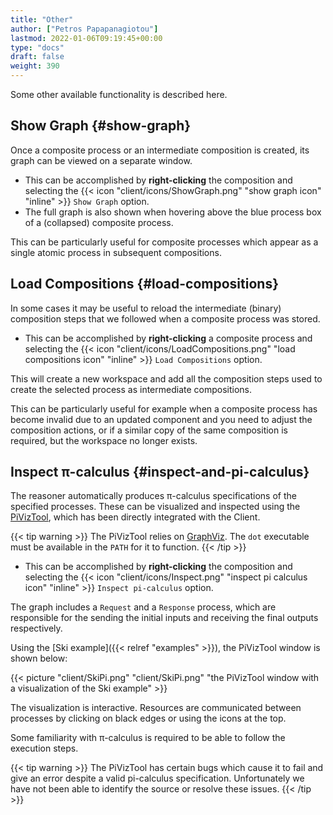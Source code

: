 ```yaml
---
title: "Other"
author: ["Petros Papapanagiotou"]
lastmod: 2022-01-06T09:19:45+00:00
type: "docs"
draft: false
weight: 390
---
```


Some other available functionality is described here.


## Show Graph {#show-graph}

Once a composite process or an intermediate composition is created, its graph can be viewed on a separate window.

-   This can be accomplished by **right-clicking** the composition and selecting the {{< icon "client/icons/ShowGraph.png" "show graph icon" "inline" >}} `Show Graph` option.
-   The full graph is also shown when hovering above the blue process box of a (collapsed) composite process.

This can be particularly useful for composite processes which appear as a single atomic process in subsequent compositions.


## Load Compositions {#load-compositions}

In some cases it may be useful to reload the intermediate (binary) composition steps that we followed when a composite process was stored.

-   This can be accomplished by **right-clicking** a composite process and selecting the {{< icon "client/icons/LoadCompositions.png" "load compositions icon" "inline" >}} `Load Compositions` option.

This will create a new workspace and add all the composition steps used to create the selected process as intermediate compositions.

This can be particularly useful for example when a composite process has become invalid due to an updated component and you need to adjust the composition actions, or if a similar copy of the same composition is required, but the workspace no longer exists.


## Inspect &pi;-calculus {#inspect-and-pi-calculus}

The reasoner automatically produces &pi;-calculus specifications of the specified processes. These can be visualized and inspected using the [PiVizTool](http://frapu.de/bpm/piviztool.html), which has been directly integrated with the Client.

{{< tip warning >}}
The PiVizTool relies on [GraphViz](https://graphviz.org/). The `dot` executable must be available in the `PATH` for it to function.
{{< /tip >}}

-   This can be accomplished by **right-clicking** the composition and selecting the {{< icon "client/icons/Inspect.png" "inspect pi calculus icon" "inline" >}} `Inspect pi-calculus` option.

The graph includes a `Request` and a `Response` process, which are responsible for the sending the initial inputs and receiving the final outputs respectively.

Using the [Ski example]({{< relref "examples" >}}), the PiVizTool window is shown below:

{{< picture "client/SkiPi.png" "client/SkiPi.png" "the PiVizTool window with a visualization of the Ski example" >}}

The visualization is interactive. Resources are communicated between processes by clicking on black edges or using the icons at the top.

Some familiarity with &pi;-calculus is required to be able to follow the execution steps.

{{< tip warning >}}
The PiVizTool has certain bugs which cause it to fail and give an error despite a valid pi-calculus specification. Unfortunately we have not been able to identify the source or resolve these issues.
{{< /tip >}}
